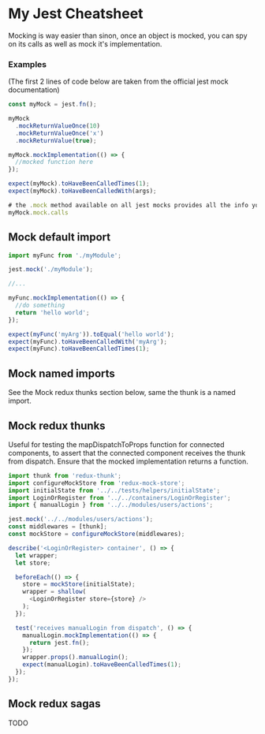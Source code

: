 # My Jest Cheatsheet

Mocking is way easier than sinon, once an object is mocked, you can spy on its calls as well as mock it's implementation.

### Examples

(The first 2 lines of code below are taken from the official jest mock documentation)

```javascript
const myMock = jest.fn();

myMock
  .mockReturnValueOnce(10)
  .mockReturnValueOnce('x')
  .mockReturnValue(true);

myMock.mockImplementation(() => {
  //mocked function here
});

expect(myMock).toHaveBeenCalledTimes(1);
expect(myMock).toHaveBeenCalledWith(args);

# the .mock method available on all jest mocks provides all the info you could require.
myMock.mock.calls
```

## Mock default import

```javascript
import myFunc from './myModule';

jest.mock('./myModule');

//...

myFunc.mockImplementation(() => {
  //do something
  return 'hello world';
});

expect(myFunc('myArg')).toEqual('hello world');
expect(myFunc).toHaveBeenCalledWith('myArg');
expect(myFunc).toHaveBeenCalledTimes(1);
```

## Mock named imports

See the Mock redux thunks section below, same the thunk is a named import.

## Mock redux thunks

Useful for testing the mapDispatchToProps function for connected components, to assert that the connected component receives the thunk from dispatch. Ensure that the mocked implementation returns a function.

```javascript
import thunk from 'redux-thunk';
import configureMockStore from 'redux-mock-store';
import initialState from '../../tests/helpers/initialState';
import LoginOrRegister from '../../containers/LoginOrRegister';
import { manualLogin } from '../../modules/users/actions';

jest.mock('../../modules/users/actions');
const middlewares = [thunk];
const mockStore = configureMockStore(middlewares);

describe('<LoginOrRegister> container', () => {
  let wrapper;
  let store;

  beforeEach(() => {
    store = mockStore(initialState);
    wrapper = shallow(
      <LoginOrRegister store={store} />
    );
  });

  test('receives manualLogin from dispatch', () => {
    manualLogin.mockImplementation(() => {
      return jest.fn();
    });
    wrapper.props().manualLogin();
    expect(manualLogin).toHaveBeenCalledTimes(1);
  });
});
```

## Mock redux sagas

TODO
